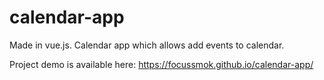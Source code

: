 # calendar-app
Made in vue.js. Calendar app which allows add events to calendar.

Project demo is available here: https://focussmok.github.io/calendar-app/
